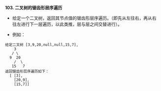 **103. 二叉树的锯齿形层序遍历**
- 给定一个二叉树，返回其节点值的锯齿形层序遍历。（即先从左往右，再从右往左进行下一层遍历，以此类推，层与层之间交替进行）。

- 例如：
```
给定二叉树 [3,9,20,null,null,15,7],
    3
   / \
  9  20
    /  \
   15   7
返回锯齿形层序遍历如下：
  [ [3],
    [20,9],
    [15,7]]
```